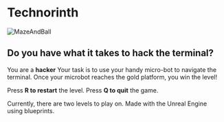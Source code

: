 # Technorinth
![MazeAndBall](https://i.imgur.com/hctF5g3.png)
## Do you have what it takes to hack the terminal?

You are a **hacker**
Your task is to use your handy micro-bot to navigate the terminal.
Once your microbot reaches the gold platform, you win the level!

Press **R to restart** the level.
Press **Q to quit** the game.

Currently, there are two levels to play on. 
Made with the Unreal Engine using blueprints.






